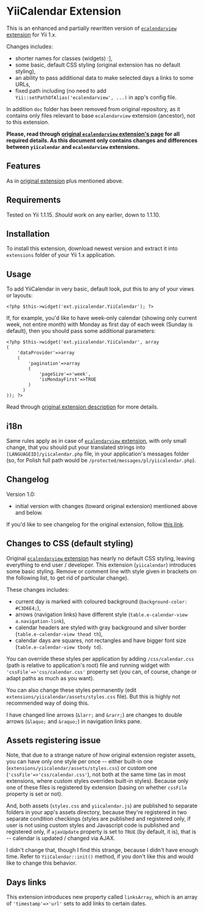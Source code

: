 # YiiCalendar Extension

This is an enhanced and partially rewritten version of [`ecalendarview` extension](http://www.yiiframework.com/extension/ecalendarview/) for Yii 1.x.

Changes includes:

- shorter names for classes (widgets) :],
- some basic, default CSS styling (original extension has no default styling),
- an ability to pass additional data to make selected days a links to some URLs,
- fixed path including (no need to add `Yii::setPathOfAlias('ecalendarview', ...)` in app's config file.

In addition `doc` folder has been removed from original repository, as it contains only files relevant to base `ecalendarview` extension (ancestor), not to this extension.

**Please, read through [original `ecalendarview` extension's page](http://www.yiiframework.com/extension/ecalendarview/) for all required details. As this document only contains changes and differences between `yiicalendar` and `ecalendarview` extensions.**

## Features

As in [original extension](http://www.yiiframework.com/extension/ecalendarview/#hh0) plus mentioned above.

## Requirements

Tested on Yii 1.1.15. _Should_ work on any earlier, down to 1.1.10.

## Installation

To install this extension, download newest version and extract it into `extensions` folder of your Yii 1.x application.

## Usage

To add YiiCalendar in very basic, default look, put this to any of your views or layouts:

    <?php $this->widget('ext.yiicalendar.YiiCalendar'); ?>
    
If, for example, you'd like to have week-only calendar (showing only current week, not entire month) with Monday as first day of each week (Sunday is default), then you should pass some additional parameters:

    <?php $this->widget('ext.yiicalendar.YiiCalendar', array
    (
        'dataProvider'=>array
        (
            'pagination'=>array
            (
                'pageSize'=>'week',
                'isMondayFirst'=>TRUE
            )
          )
    )); ?>
    
Read through [original extension description](http://www.yiiframework.com/extension/ecalendarview/#hh3) for more details.

## i18n

Same rules apply as in case of [`ecalendarview` extension](http://www.yiiframework.com/extension/ecalendarview/#hh4), with only small change, that you should put your translated strings into `[LANGUAGEID]/yiicalendar.php` file, in your application's messages folder (so, for Polish full path would be `/protected/messages/pl/yiicalendar.php`).

## Changelog

Version 1.0:

- initial version with changes (toward original extension) mentioned above and below.

If you'd like to see changelog for the original extension, follow [this link](http://www.yiiframework.com/extension/ecalendarview/#hh5).

## Changes to CSS (default styling)

Original [`ecalendarview` extension](http://www.yiiframework.com/extension/ecalendarview/) has nearly no default CSS styling, leaving everything to end user / developer. This extension (`yiicalendar`) introduces some basic styling. Remove or comment line with style given in brackets on the following list, to get rid of particular change).

These changes includes:

- current day is marked with coloured background (`background-color: #C3D6E4;`),
- arrows (navigation links) have different style (`table.e-calendar-view a.navigation-link`),
- calendar headers are styled with gray background and silver border (`table.e-calendar-view thead th`),
- calendar days are squares, not rectangles and have bigger font size (`table.e-calendar-view tbody td`).

You can override these styles per application by adding `/css/calendar.css` (path is relative to application's root) file and running widget with `'cssFile'=>'css/calendar.css'` property set (you can, of course, change or adapt paths as much as you want).

You can also change these styles permanently (edit `extensions/yiicalendar/assets/styles.css` file). But this is highly not recommended way of doing this.

I have changed line arrows (`&larr;` and `&rarr;`) are changes to double arrows (`&laquo;` and `&raquo;`) in navigation links pane.

## Assets registering issue

Note, that due to a strange nature of how original extension register assets, you can have only one style per once -- either built-in one (`extensions/yiicalendar/assets/styles.css`) or custom one (`'cssFile'=>'css/calendar.css'`), not both at the same time (as in most extensions, where custom styles overrides built-in styles). Because only one of these files is registered by extension (basing on whether `cssFile` property is set or not).

And, both assets (`styles.css` and `yiicalendar.js`) are published to separate folders in your app's assets directory, because they're registered in two separate condition checkings (styles are published and registered only, if user is not using custom styles and Javascript code is published and registered only, if `ajaxUpdate` property is set to `TRUE` (by default, it is), that is -- calendar is updated / changed via AJAX.

I didn't change that, though I find this strange, because I didn't have enough time. Refer to `YiiCalendar::init()` method, if you don't like this and would like to change this behavior.

## Days links

This extension introduces new property called `linksArray`, which is an array of `'timestamp'=>'url'` sets to add links to certain dates.